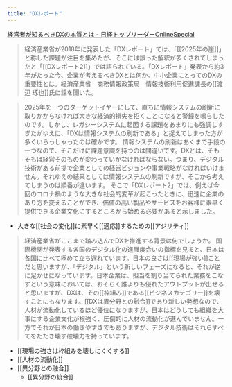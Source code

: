 ```yaml
---
title: "DXレポート"
---
```


[経営者が知るべきDXの本質とは - 日経トップリーダーOnlineSpecial](https://special.nikkeibp.co.jp/atclh/ONB/21/economicmedia1115/spe01/)
> 経済産業省が2018年に発表した「DXレポート」では、「[[2025年の崖]]」と称した課題が注目を集めたが、そこには誤った解釈が多くされてしまったと「[[DXレポート2]]」では語られている。「DXレポート」発表から約3年がたった今、企業が考えるべきDXとは何か。中小企業にとってのDXの重要性とは。経済産業省　商務情報政策局　情報技術利用促進課長の[[渡辺 琢也]]氏に話を聞いた。

> 2025年を一つのターゲットイヤーにして、直ちに情報システムの刷新に取りかからなければ大きな経済的損失を招くことになると警鐘を鳴らしたのです。しかし、レガシーシステムに起因する課題をあまりにも強調しすぎたがゆえに、「DXは情報システムの刷新である」と捉えてしまった方が多くいらっしゃったのは確かです。
>  情報システムの刷新はあくまで手段の一つなので、そこだけに課題意識を持つのは間違いです。DXとは、そもそもは経営そのものが変わっていかなければならない。つまり、デジタル技術がある前提で企業としての経営ビジョンや事業戦略がなければいけません。それゆえの結果としては情報システムの刷新ですが、そこから考えてしまうのは順番が違います。
>  そこで「DXレポート2」では、例えば今回のコロナ禍のような大きな社会的変革が起こったときに、迅速に企業のあり方を変えることができ、価値の高い製品やサービスをお客様に素早く提供できる企業文化にするところから始める必要があると示しました。
- 大きな[[社会の変化]]に素早く[[適応]]するための[[アジリティ]]

> 経済産業省がここまで踏み込んでDXを推進する背景は何でしょうか。
>  国際機関が発表する各国のデジタル化の進展度合いの指標を見ると、日本は各国に比べて極めて立ち遅れています。日本の良さは[[現場が強い]]ことだと思いますが、「デジタル」という新しいフェーズになると、それが逆に足かせになっています。日本企業は、担当を割り当てられた業務をこなすという意味においては、おそらく誰よりも優れたアウトプットが出せると思いますが、DXは、その[[枠組み]]である[[ビジネスカテゴリー]]を壊すことにもなります。[[DXは異分野との融合]]であり新しい発想なので、人材が流動化しているほど優位になりますが、日本はどうしても組織を大事にする企業文化が根強く、圧倒的に人材の流動化が進んでいません。一方でそれが日本の働きやすさでもありますが、デジタル技術はそれらすべてをたたき壊す破壊力を持っています。
- [[現場の強さは枠組みを壊しにくくする]]
- [[人材の流動化]]
- [[異分野との融合]]
    - [[異分野の統合]]
